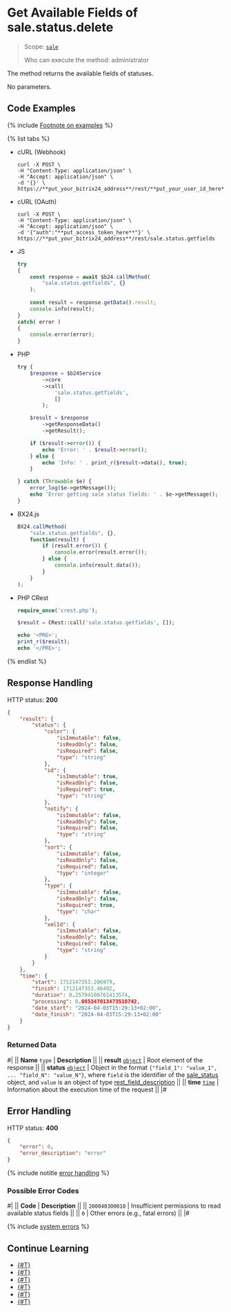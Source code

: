 # Get Available Fields of sale.status.delete

> Scope: [`sale`](../../scopes/permissions.md)
>
> Who can execute the method: administrator

The method returns the available fields of statuses.

No parameters.

## Code Examples

{% include [Footnote on examples](../../../_includes/examples.md) %}

{% list tabs %}

- cURL (Webhook)

    ```http
    curl -X POST \
    -H "Content-Type: application/json" \
    -H "Accept: application/json" \
    -d '{}' \
    https://**put_your_bitrix24_address**/rest/**put_your_user_id_here**/**put_your_webhook_here**/sale.status.getfields
    ```

- cURL (OAuth)

    ```http
    curl -X POST \
    -H "Content-Type: application/json" \
    -H "Accept: application/json" \
    -d '{"auth":"**put_access_token_here**"}' \
    https://**put_your_bitrix24_address**/rest/sale.status.getfields
    ```

- JS

    ```js
    try
    {
        const response = await $b24.callMethod(
            "sale.status.getfields", {}
        );
        
        const result = response.getData().result;
        console.info(result);
    }
    catch( error )
    {
        console.error(error);
    }
    ```

- PHP

    ```php
    try {
        $response = $b24Service
            ->core
            ->call(
                'sale.status.getfields',
                []
            );
    
        $result = $response
            ->getResponseData()
            ->getResult();
    
        if ($result->error()) {
            echo 'Error: ' . $result->error();
        } else {
            echo 'Info: ' . print_r($result->data(), true);
        }
    
    } catch (Throwable $e) {
        error_log($e->getMessage());
        echo 'Error getting sale status fields: ' . $e->getMessage();
    }
    ```

- BX24.js

    ```js
    BX24.callMethod(
        "sale.status.getfields", {},
        function(result) {
            if (result.error()) {
                console.error(result.error());
            } else {
                console.info(result.data());
            }
        }
    );
    ```

- PHP CRest

    ```php
    require_once('crest.php');

    $result = CRest::call('sale.status.getfields', []);

    echo '<PRE>';
    print_r($result);
    echo '</PRE>';
    ```

{% endlist %}

## Response Handling

HTTP status: **200**

```json
{
    "result": {
        "status": {
            "color": {
                "isImmutable": false,
                "isReadOnly": false,
                "isRequired": false,
                "type": "string"
            },
            "id": {
                "isImmutable": true,
                "isReadOnly": false,
                "isRequired": true,
                "type": "string"
            },
            "notify": {
                "isImmutable": false,
                "isReadOnly": false,
                "isRequired": false,
                "type": "string"
            },
            "sort": {
                "isImmutable": false,
                "isReadOnly": false,
                "isRequired": false,
                "type": "integer"
            },
            "type": {
                "isImmutable": false,
                "isReadOnly": false,
                "isRequired": true,
                "type": "char"
            },
            "xmlId": {
                "isImmutable": false,
                "isReadOnly": false,
                "isRequired": false,
                "type": "string"
            }
        }
    },
    "time": {
        "start": 1712147353.206979,
        "finish": 1712147353.46492,
        "duration": 0.25794100761413574,
        "processing": 0.005347013473510742,
        "date_start": "2024-04-03T15:29:13+02:00",
        "date_finish": "2024-04-03T15:29:13+02:00"
    }
}
```

### Returned Data

#|
|| **Name**
`type` | **Description** ||
|| **result**
[`object`](../../data-types.md) | Root element of the response ||
|| **status**
[`object`](../../data-types.md) | Object in the format `{"field_1": "value_1", ... "field_N": "value_N"}`, where `field` is the identifier of the [sale_status](../data-types.md) object, and `value` is an object of type [rest_field_description](../../data-types.md)
||
|| **time**
[`time`](../../data-types.md) | Information about the execution time of the request ||
|#

## Error Handling

HTTP status: **400**

```json
{
    "error": 0,
    "error_description": "error"
}
```

{% include notitle [error handling](../../../_includes/error-info.md) %}

### Possible Error Codes

#|
|| **Code** | **Description** ||
|| `200040300010` | Insufficient permissions to read available status fields ||
|| `0` | Other errors (e.g., fatal errors) ||
|#

{% include [system errors](../../../_includes/system-errors.md) %}

## Continue Learning

- [{#T}](./index.md)
- [{#T}](./sale-status-add.md)
- [{#T}](./sale-status-update.md)
- [{#T}](./sale-status-get.md)
- [{#T}](./sale-status-list.md)
- [{#T}](./sale-status-delete.md)